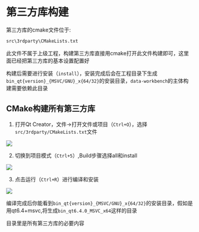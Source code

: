 # 第三方库构建

第三方库的cmake文件位于:

```txt
src\3rdparty\CMakeLists.txt
```

此文件不属于上级工程，构建第三方库直接用cmake打开此文件构建即可，这里面已经把第三方库的基本设置配置好

构建后需要进行安装（`install`），安装完成后会在工程目录下生成`bin_qt{version}_{MSVC/GNU}_x{64/32}`的安装目录，`data-workbench`的主体构建需要依赖此目录

## CMake构建所有第三方库

1. 打开Qt Creator，文件->打开文件或项目（`Ctrl+O`），选择`src/3rdparty/CMakeLists.txt`文件

![](../../assets/PIC/build-3rdparty-cmake-qtc-01.png)

2. 切换到项目模式（`Ctrl+5`）,Build步骤选择all和install

![](../../assets/PIC/build-3rdparty-cmake-qtc-02.png)

3. 点击运行（`Ctrl+R`）进行编译和安装

![](../../assets/PIC/build-3rdparty-cmake-qtc-03.png)

编译完成后你能看到`bin_qt{version}_{MSVC/GNU}_x{64/32}`的安装目录，假如是用qt6.4+msvc,将生成`bin_qt6.4.0_MSVC_x64`这样的目录

目录里是所有第三方库的必要内容